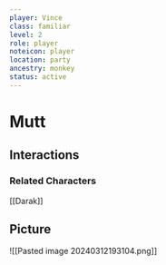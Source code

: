 ```yaml
---
player: Vince
class: familiar
level: 2
role: player
noteicon: player
location: party
ancestry: monkey
status: active
---
```


# Mutt

## Interactions


### Related Characters
[[Darak]]

## Picture
![[Pasted image 20240312193104.png]]
